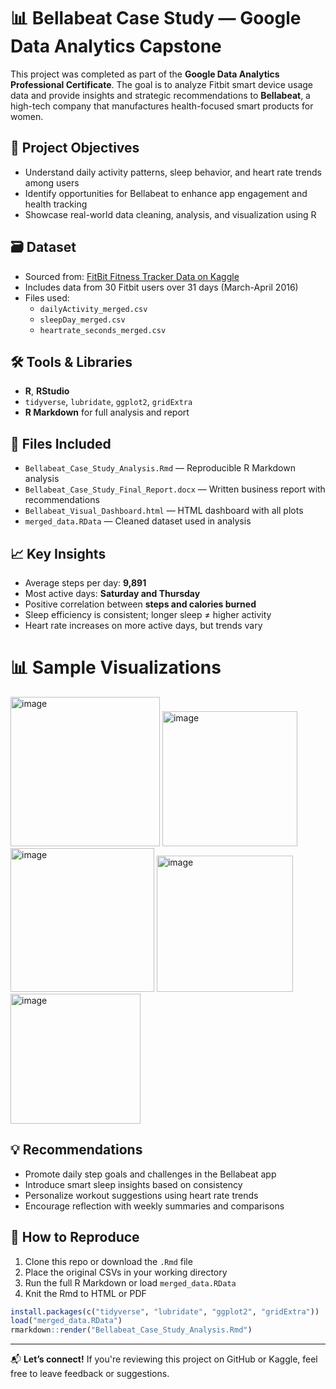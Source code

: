 
# 📊 Bellabeat Case Study — Google Data Analytics Capstone

This project was completed as part of the **Google Data Analytics Professional Certificate**. The goal is to analyze Fitbit smart device usage data and provide insights and strategic recommendations to **Bellabeat**, a high-tech company that manufactures health-focused smart products for women.

## 🚀 Project Objectives

- Understand daily activity patterns, sleep behavior, and heart rate trends among users
- Identify opportunities for Bellabeat to enhance app engagement and health tracking
- Showcase real-world data cleaning, analysis, and visualization using R

## 🗃️ Dataset

- Sourced from: [FitBit Fitness Tracker Data on Kaggle](https://www.kaggle.com/datasets/arashnic/fitbit)
- Includes data from 30 Fitbit users over 31 days (March-April 2016)
- Files used:
  - `dailyActivity_merged.csv`
  - `sleepDay_merged.csv`
  - `heartrate_seconds_merged.csv`

## 🛠️ Tools & Libraries

- **R**, **RStudio**
- `tidyverse`, `lubridate`, `ggplot2`, `gridExtra`
- **R Markdown** for full analysis and report

## 📂 Files Included

- `Bellabeat_Case_Study_Analysis.Rmd` — Reproducible R Markdown analysis
- `Bellabeat_Case_Study_Final_Report.docx` — Written business report with recommendations
- `Bellabeat_Visual_Dashboard.html` — HTML dashboard with all plots
- `merged_data.RData` — Cleaned dataset used in analysis

## 📈 Key Insights

- Average steps per day: **9,891**
- Most active days: **Saturday and Thursday**
- Positive correlation between **steps and calories burned**
- Sleep efficiency is consistent; longer sleep ≠ higher activity
- Heart rate increases on more active days, but trends vary

# 📊 Sample Visualizations

<img width="239" alt="image" src="https://github.com/user-attachments/assets/6924208b-115e-428e-9690-627aa15a1cf6" />
<img width="216" alt="image" src="https://github.com/user-attachments/assets/6d959796-74a8-452c-9360-d66a5feeb998" />
<img width="230" alt="image" src="https://github.com/user-attachments/assets/9324413d-6cdb-4f3b-b5fe-c21afef6e147" />
<img width="218" alt="image" src="https://github.com/user-attachments/assets/29d86757-3c41-48a0-a6ce-a4a3059b671e" />
<img width="208" alt="image" src="https://github.com/user-attachments/assets/e6cbe5fc-bb41-410c-813d-42a51688c6f3" />


## 💡 Recommendations

- Promote daily step goals and challenges in the Bellabeat app
- Introduce smart sleep insights based on consistency
- Personalize workout suggestions using heart rate trends
- Encourage reflection with weekly summaries and comparisons

## 📌 How to Reproduce

1. Clone this repo or download the `.Rmd` file
2. Place the original CSVs in your working directory
3. Run the full R Markdown or load `merged_data.RData`
4. Knit the Rmd to HTML or PDF

```r
install.packages(c("tidyverse", "lubridate", "ggplot2", "gridExtra"))
load("merged_data.RData")
rmarkdown::render("Bellabeat_Case_Study_Analysis.Rmd")
```

---

📬 **Let’s connect!** If you're reviewing this project on GitHub or Kaggle, feel free to leave feedback or suggestions.
